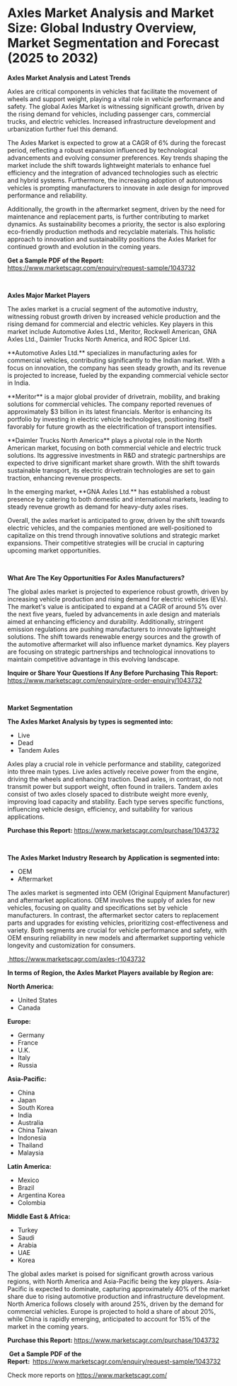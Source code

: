 <p><h1>Axles Market Analysis and Market Size: Global Industry Overview, Market Segmentation and Forecast (2025 to 2032)</h1></p><p><strong>Axles Market Analysis and Latest Trends</strong></p>
<p><p>Axles are critical components in vehicles that facilitate the movement of wheels and support weight, playing a vital role in vehicle performance and safety. The global Axles Market is witnessing significant growth, driven by the rising demand for vehicles, including passenger cars, commercial trucks, and electric vehicles. Increased infrastructure development and urbanization further fuel this demand.</p><p>The Axles Market is expected to grow at a CAGR of 6% during the forecast period, reflecting a robust expansion influenced by technological advancements and evolving consumer preferences. Key trends shaping the market include the shift towards lightweight materials to enhance fuel efficiency and the integration of advanced technologies such as electric and hybrid systems. Furthermore, the increasing adoption of autonomous vehicles is prompting manufacturers to innovate in axle design for improved performance and reliability.</p><p>Additionally, the growth in the aftermarket segment, driven by the need for maintenance and replacement parts, is further contributing to market dynamics. As sustainability becomes a priority, the sector is also exploring eco-friendly production methods and recyclable materials. This holistic approach to innovation and sustainability positions the Axles Market for continued growth and evolution in the coming years.</p></p>
<p><strong>Get a Sample PDF of the Report:&nbsp;</strong> <a href="https://www.marketscagr.com/enquiry/request-sample/1043732?utm_campaign=3137&utm_medium=2&utm_source=Github&utm_content=ia&utm_term=10042025&utm_id=axles">https://www.marketscagr.com/enquiry/request-sample/1043732</a></p>
<p>&nbsp;</p>
<p><strong>Axles Major Market Players</strong></p>
<p><p>The axles market is a crucial segment of the automotive industry, witnessing robust growth driven by increased vehicle production and the rising demand for commercial and electric vehicles. Key players in this market include Automotive Axles Ltd., Meritor, Rockwell American, GNA Axles Ltd., Daimler Trucks North America, and ROC Spicer Ltd.</p><p>**Automotive Axles Ltd.** specializes in manufacturing axles for commercial vehicles, contributing significantly to the Indian market. With a focus on innovation, the company has seen steady growth, and its revenue is projected to increase, fueled by the expanding commercial vehicle sector in India.</p><p>**Meritor** is a major global provider of drivetrain, mobility, and braking solutions for commercial vehicles. The company reported revenues of approximately $3 billion in its latest financials. Meritor is enhancing its portfolio by investing in electric vehicle technologies, positioning itself favorably for future growth as the electrification of transport intensifies.</p><p>**Daimler Trucks North America** plays a pivotal role in the North American market, focusing on both commercial vehicle and electric truck solutions. Its aggressive investments in R&D and strategic partnerships are expected to drive significant market share growth. With the shift towards sustainable transport, its electric drivetrain technologies are set to gain traction, enhancing revenue prospects.</p><p>In the emerging market, **GNA Axles Ltd.** has established a robust presence by catering to both domestic and international markets, leading to steady revenue growth as demand for heavy-duty axles rises. </p><p>Overall, the axles market is anticipated to grow, driven by the shift towards electric vehicles, and the companies mentioned are well-positioned to capitalize on this trend through innovative solutions and strategic market expansions. Their competitive strategies will be crucial in capturing upcoming market opportunities.</p></p>
<p>&nbsp;</p>
<p><strong>What Are The Key Opportunities For Axles Manufacturers?</strong></p>
<p><p>The global axles market is projected to experience robust growth, driven by increasing vehicle production and rising demand for electric vehicles (EVs). The market's value is anticipated to expand at a CAGR of around 5% over the next five years, fueled by advancements in axle design and materials aimed at enhancing efficiency and durability. Additionally, stringent emission regulations are pushing manufacturers to innovate lightweight solutions. The shift towards renewable energy sources and the growth of the automotive aftermarket will also influence market dynamics. Key players are focusing on strategic partnerships and technological innovations to maintain competitive advantage in this evolving landscape.</p></p>
<p><strong>Inquire or Share Your Questions If Any Before Purchasing This Report:</strong> <a href="https://www.marketscagr.com/enquiry/pre-order-enquiry/1043732?utm_campaign=3137&utm_medium=2&utm_source=Github&utm_content=ia&utm_term=10042025&utm_id=axles">https://www.marketscagr.com/enquiry/pre-order-enquiry/1043732</a></p>
<p>&nbsp;</p>
<p><strong>Market Segmentation</strong></p>
<p><strong>The Axles Market Analysis by types is segmented into:</strong></p>
<p><ul><li>Live</li><li>Dead</li><li>Tandem Axles</li></ul></p>
<p><p>Axles play a crucial role in vehicle performance and stability, categorized into three main types. Live axles actively receive power from the engine, driving the wheels and enhancing traction. Dead axles, in contrast, do not transmit power but support weight, often found in trailers. Tandem axles consist of two axles closely spaced to distribute weight more evenly, improving load capacity and stability. Each type serves specific functions, influencing vehicle design, efficiency, and suitability for various applications.</p></p>
<p><strong>Purchase this Report:&nbsp;</strong><a href="https://www.marketscagr.com/purchase/1043732?utm_campaign=3137&utm_medium=2&utm_source=Github&utm_content=ia&utm_term=10042025&utm_id=axles">https://www.marketscagr.com/purchase/1043732</a></p>
<p>&nbsp;</p>
<p><strong>The Axles Market Industry Research by Application is segmented into:</strong></p>
<p><ul><li>OEM</li><li>Aftermarket</li></ul></p>
<p><p>The axles market is segmented into OEM (Original Equipment Manufacturer) and aftermarket applications. OEM involves the supply of axles for new vehicles, focusing on quality and specifications set by vehicle manufacturers. In contrast, the aftermarket sector caters to replacement parts and upgrades for existing vehicles, prioritizing cost-effectiveness and variety. Both segments are crucial for vehicle performance and safety, with OEM ensuring reliability in new models and aftermarket supporting vehicle longevity and customization for consumers.</p></p>
<p><a href="https://www.marketscagr.com/axles-r1043732?utm_campaign=3137&utm_medium=2&utm_source=Github&utm_content=ia&utm_term=10042025&utm_id=axles">&nbsp;https://www.marketscagr.com/axles-r1043732</a></p>
<p><strong>In terms of Region, the Axles Market Players available by Region are:</strong></p>
<p>
    <p> <strong> North America: </strong>
        <ul>
            <li>United States</li>
            <li>Canada</li>
        </ul>
        </p> 
    <p> <strong> Europe: </strong>
        <ul>
            <li>Germany</li>
            <li>France</li>
            <li>U.K.</li>
            <li>Italy</li>
            <li>Russia</li>
        </ul>
        </p> 
    <p> <strong> Asia-Pacific: </strong>
        <ul>
            <li>China</li>
            <li>Japan</li>
            <li>South Korea</li>
            <li>India</li>
            <li>Australia</li>
            <li>China Taiwan</li>
            <li>Indonesia</li>
            <li>Thailand</li>
            <li>Malaysia</li>
        </ul>
        </p> 
    <p> <strong> Latin America: </strong>
        <ul>
            <li>Mexico</li>
            <li>Brazil</li>
            <li>Argentina Korea</li>
            <li>Colombia</li>
        </ul>
        </p> 
    <p> <strong> Middle East & Africa: </strong>
        <ul>
            <li>Turkey</li>
            <li>Saudi</li>
            <li>Arabia</li>
            <li>UAE</li>
            <li>Korea</li>
        </ul>
    </p>
    </p>
<p><p>The global axles market is poised for significant growth across various regions, with North America and Asia-Pacific being the key players. Asia-Pacific is expected to dominate, capturing approximately 40% of the market share due to rising automotive production and infrastructure development. North America follows closely with around 25%, driven by the demand for commercial vehicles. Europe is projected to hold a share of about 20%, while China is rapidly emerging, anticipated to account for 15% of the market in the coming years.</p></p>
<p><strong>Purchase this Report: </strong><a href="https://www.marketscagr.com/purchase/1043732?utm_campaign=3137&utm_medium=2&utm_source=Github&utm_content=ia&utm_term=10042025&utm_id=axles">https://www.marketscagr.com/purchase/1043732</a></p>
<p>&nbsp;<strong>Get a Sample PDF of the Report:&nbsp;&nbsp;</strong><a href="https://www.marketscagr.com/enquiry/request-sample/1043732?utm_campaign=3137&utm_medium=2&utm_source=Github&utm_content=ia&utm_term=10042025&utm_id=axles">https://www.marketscagr.com/enquiry/request-sample/1043732</a></p>
<p><strong></strong></p>
<p>Check more reports on <a href="https://www.marketscagr.com/?utm_campaign=3137&utm_medium=2&utm_source=Github&utm_content=ia&utm_term=10042025&utm_id=axles">https://www.marketscagr.com/</a></p>